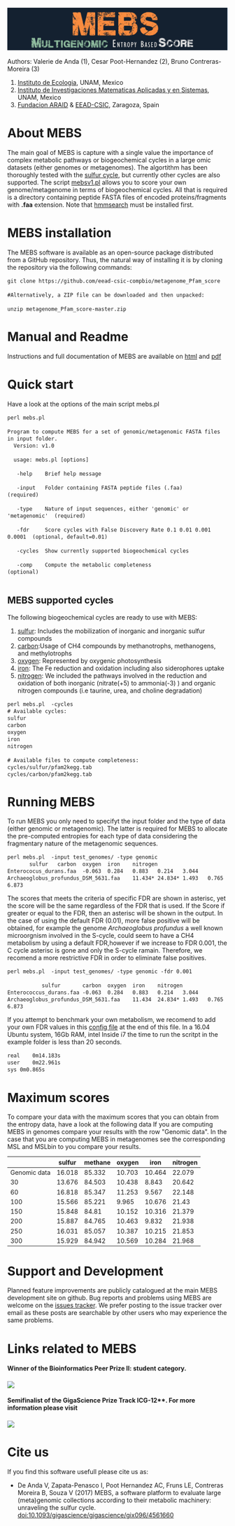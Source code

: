 ![MEBS](./images/MEBS.png) 

Authors: Valerie de Anda (1), Cesar Poot-Hernandez (2), Bruno Contreras-Moreira (3)

1. [Instituto de Ecologia](http://web.ecologia.unam.mx), UNAM, Mexico
2. [Instituto de Investigaciones Matematicas Aplicadas y en Sistemas](http://www.iimas.unam.mx), UNAM, Mexico
3. [Fundacion ARAID](http://www.araid.es) & [EEAD-CSIC](http://www.eead.csic.es), Zaragoza, Spain


# About MEBS

The main goal of MEBS is capture with a single value  the importance of complex metabolic pathways or biogeochemical cycles in a large omic datasets (either genomes or metagenomes). The algortithm has been thoroughly tested with the [sulfur cycle](https://academic.oup.com/gigascience/article/6/11/1/4561660), but currently other cycles are also supported. The script [mebsv1.pl](./mebsv1.pl) allows you to score your  own genome/metagenome in terms of biogeochemical cycles. 
All that is required is a directory containing peptide FASTA files of encoded proteins/fragments with **.faa** extension.
Note that [hmmsearch](http://hmmer.org/download.html) must be installed first.

# MEBS installation 

The MEBS software is available as an open-source package distributed from a GitHub repository. Thus,
the natural way of installing it is by cloning the repository via the following commands:

```
git clone https://github.com/eead-csic-compbio/metagenome_Pfam_score

#Alternatively, a ZIP file can be downloaded and then unpacked:

unzip metagenome_Pfam_score-master.zip
```


# Manual and Readme 

Instructions and full documentation of MEBS are available on [html](https://eead-csic-compbio.github.io/metagenome_Pfam_score/READMEv1.html) and [pdf](https://eead-csic-compbio.github.io/metagenome_Pfam_score/manual.v1.pdf)


# Quick start  
Have a look at the options of the main script mebs.pl


```
perl mebs.pl 

Program to compute MEBS for a set of genomic/metagenomic FASTA files in input folder.
  Version: v1.0

  usage: mebs.pl [options] 

   -help    Brief help message
   
   -input   Folder containing FASTA peptide files (.faa)                  (required)

   -type    Nature of input sequences, either 'genomic' or 'metagenomic'  (required)

   -fdr     Score cycles with False Discovery Rate 0.1 0.01 0.001 0.0001  (optional, default=0.01)

   -cycles  Show currently supported biogeochemical cycles
   
   -comp    Compute the metabolic completeness                            (optional)


```

## MEBS supported cycles

 The following biogeochemical cycles  are ready to use with MEBS:
 
1. [sulfur](./cycles/sulfur): Includes the  mobilization of inorganic and inorganic sulfur compounds
2. [carbon](./cycles/carbon):Usage of CH4 compounds  by methanotrophs, methanogens, and methylotrophs
3. [oxygen](./cles/oxygen): Represented by oxygenic photosynthesis
4. [iron](./cycles/iron): The Fe reduction and oxidation including also  siderophores uptake
5. [nitrogen](./cycles/nitrogen): We included the pathways involved in the reduction and oxidation of both inorganic (nitrate(+5) to ammonia(-3) ) and organic nitrogen compounds (i.e taurine, urea, and choline degradation)


```
perl mebs.pl  -cycles 
# Available cycles:
sulfur
carbon
oxygen
iron
nitrogen

# Available files to compute completeness:
cycles/sulfur/pfam2kegg.tab
cycles/carbon/pfam2kegg.tab
```

# Running MEBS   

To run MEBS you only need to specifyt the input folder and the  type of data  (either genomic or metagenomic). The latter is  required for MEBS to allocate the  pre-computed entropies  for each type of data considering the fragmentary nature of the metagenomic sequences. 


```
perl mebs.pl  -input test_genomes/ -type genomic 
	   sulfur	carbon	oxygen	iron	nitrogen
Enterococus_durans.faa	-0.063	0.284	0.883	0.214	3.044
Archaeoglobus_profundus_DSM_5631.faa	11.434*	24.834*	1.493	0.765	6.873
```

The scores that meets the criteria of specific  FDR  are shown in asterisc, yet the score will be the same regardless of the FDR that is used. If the Score if greater or equal to the FDR, then an asterisc  will be shown in the output. In the case of using the  default FDR (0.01), more false positive will be obtained, for example the genome *Archaeoglobus profundus* a well known microorgnism involved in the S-cycle, could seem to have a CH4 metabolism by using a default FDR,however if we increase to FDR 0.001, the C cycle asterisc is gone and only the  S-cycle ramain. Therefore,  we recomend a more restrictive FDR in order to eliminate false positives.


```
perl mebs.pl  -input test_genomes/ -type genomic -fdr 0.001

           sulfur       carbon  oxygen  iron    nitrogen
Enterococcus_durans.faa -0.063  0.284   0.883   0.214   3.044
Archaeoglobus_profundus_DSM_5631.faa    11.434	24.834* 1.493   0.765   6.873
```  

If you attempt to benchmark your own metabolism, we recomend to add your own FDR values in this [config file](./config.txt) at the end of this file. 
In a 16.04 Ubuntu system, 16Gb RAM, intel Inside i7 the time to run the scritpt  in the example folder is less than 20 seconds. 

```
real	0m14.183s
user	0m22.961s
sys	0m0.865s
```

# Maximum scores 

To compare your data with the maximum  scores that you can obtain from the entropy data, have a look at the following data
If you are computing MEBS in genomes compare your results with the row "Genomic data". In the case that you are computing MEBS in metagenomes see the corresponding MSL and MSLbin to you compare your results. 


|      | sulfur | methane | oxygen | iron   | nitrogen |
|------|--------|---------|--------|--------|----------|
| Genomic data | 16.018 | 85.332  | 10.703 | 10.464 | 22.079   |
| 30   | 13.676 | 84.503  | 10.438 | 8.843  | 20.642   |
| 60   | 16.818 | 85.347  | 11.253 | 9.567  | 22.148   |
| 100  | 15.566 | 85.221  | 9.965  | 10.676 | 21.43    |
| 150  | 15.848 | 84.81   | 10.152 | 10.316 | 21.379   |
| 200  | 15.887 | 84.765  | 10.463 | 9.832  | 21.938   |
| 250  | 16.031 | 85.057  | 10.387 | 10.215 | 21.853   |
| 300  | 15.929 | 84.942  | 10.569 | 10.284 | 21.968   |



# Support and Development

Planned feature improvements are publicly catalogued at the main MEBS development site on github. Bug reports and problems using MEBS  are welcome on the [issues tracker](https://github.com/eead-csic-compbio/metagenome_Pfam_score/issues). We prefer posting to the issue tracker over email as these posts are searchable by other users who may experience the same problems.


# Links related to MEBS 

#### Winner of the Bioinformatics Peer Prize II: student category. 

[<img  src="https://eead-csic-compbio.github.io/metagenome_Pfam_score//images/thinkable.png" align="center">](https://the-bioinformatics-peer-prize-ii.thinkable.org)


#### Semifinalist of the GigaScience Prize Track ICG-12**. For more information please visit 

[<img  src="https://eead-csic-compbio.github.io/metagenome_Pfam_score/images/china.png" align="center">](https://academic.oup.com/gigascience/pages/prize_track)

  
  
# Cite us
If you find this software usefull please cite us as: 

+ De Anda V, Zapata-Penasco I, Poot Hernandez AC, Fruns LE, Contreras Moreira B, Souza V (2017) MEBS, a software platform to evaluate large (meta)genomic collections according to their metabolic machinery: unraveling the sulfur cycle. [doi:10.1093/gigascience/gigascience/gix096/4561660](https://academic.oup.com/gigascience/advance-article/doi/10.1093/gigascience/gix096/4561660)
<!--[doi:10.1101/191288 ](https://www.biorxiv.org/content/early/2017/09/20/191288)-->






